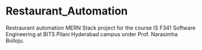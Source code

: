 # Restaurant_Automation
Restraurant automation MERN Stack project for the course IS F341 Software Engineering at BITS Pilani Hyderabad campus under Prof. Narasimha Bolloju.
